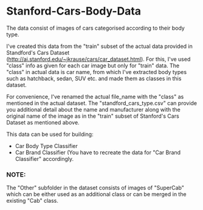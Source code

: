 # Stanford-Cars-Body-Data

The data consist of images of cars categorised according to their body type. 

I've created this data from the "train" subset of the actual data provided in Standford's Cars Dataset (http://ai.stanford.edu/~jkrause/cars/car_dataset.html). For this, I've used "class" info as given for each car image but only for "train" data. The "class" in actual data is car name, from which I've extracted body types such as hatchback, sedan, SUV etc. and made them as classes in this dataset.

For convenience, I've renamed the actual file_name with the "class" as mentioned in the actual dataset. The "standford_cars_type.csv" can provide you additional detail about the name and manufacturer along with the original name of the image as in the "train" subset of Stanford's Cars Dataset as mentioned above.

This data can be used for building:
- Car Body Type Classifier
- Car Brand Classifier (You have to recreate the data for "Car Brand Classifier" accordingly.

### NOTE:
The "Other" subfolder in the dataset consists of images of "SuperCab" which can be either used as an additional class or can be merged in the existing "Cab" class.
